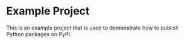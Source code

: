 

Example Project
===============
This is an example project that is used to demonstrate how to publish
Python packages on PyPI.
